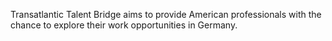 Transatlantic Talent Bridge aims to provide American professionals with the chance to explore their work opportunities in Germany.
